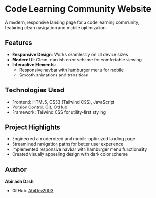 # Code Learning Community Website

A modern, responsive landing page for a code learning community, featuring clean navigation and mobile optimization.

## Features

- **Responsive Design**: Works seamlessly on all device sizes
- **Modern UI**: Clean, darkish color scheme for comfortable viewing
- **Interactive Elements**:
  - Responsive navbar with hamburger menu for mobile
  - Smooth animations and transitions

## Technologies Used

- Frontend: HTML5, CSS3 (Tailwind CSS), JavaScript
- Version Control: Git, GitHub
- Framework: Tailwind CSS for utility-first styling

## Project Highlights

- Engineered a modernized and mobile-optimized landing page
- Streamlined navigation paths for better user experience
- Implemented responsive navbar with hamburger menu functionality
- Created visually appealing design with dark color scheme

## Author

**Abinash Dash**  
- GitHub: [AbiDev2003](https://github.com/AbiDev2003)

